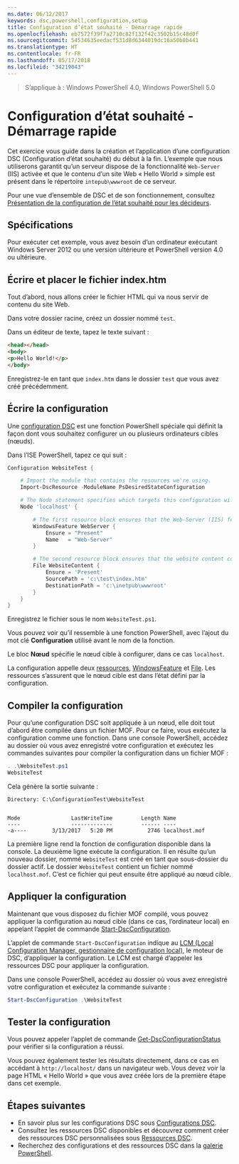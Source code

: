 ```yaml
---
ms.date: 06/12/2017
keywords: dsc,powershell,configuration,setup
title: Configuration d’état souhaité - Démarrage rapide
ms.openlocfilehash: eb7572f39f7a2710c82f132f42c3502b15c48d0f
ms.sourcegitcommit: 54534635eedacf531d8d6344019dc16a50b8b441
ms.translationtype: HT
ms.contentlocale: fr-FR
ms.lasthandoff: 05/17/2018
ms.locfileid: "34219043"
---
```

> S’applique à : Windows PowerShell 4.0, Windows PowerShell 5.0

# <a name="desired-state-configuration-quick-start"></a>Configuration d’état souhaité - Démarrage rapide

Cet exercice vous guide dans la création et l’application d’une configuration DSC (Configuration d’état souhaité) du début à la fin.
L’exemple que nous utiliserons garantit qu’un serveur dispose de la fonctionnalité `Web-Server` (IIS) activée et que le contenu d’un site Web « Hello World » simple est présent dans le répertoire `intepub\wwwroot` de ce serveur.

Pour une vue d’ensemble de DSC et de son fonctionnement, consultez [Présentation de la configuration de l’état souhaité pour les décideurs](decisionMaker.md).

## <a name="requirements"></a>Spécifications

Pour exécuter cet exemple, vous avez besoin d’un ordinateur exécutant Windows Server 2012 ou une version ultérieure et PowerShell version 4.0 ou ultérieure.

## <a name="write-and-place-the-indexhtm-file"></a>Écrire et placer le fichier index.htm

Tout d’abord, nous allons créer le fichier HTML qui va nous servir de contenu du site Web.

Dans votre dossier racine, créez un dossier nommé `test`.

Dans un éditeur de texte, tapez le texte suivant :

```html
<head></head>
<body>
<p>Hello World!</p>
</body>
```

Enregistrez-le en tant que `index.htm` dans le dossier `test` que vous avez créé précédemment.

## <a name="write-the-configuration"></a>Écrire la configuration

Une [configuration DSC](configurations.md) est une fonction PowerShell spéciale qui définit la façon dont vous souhaitez configurer un ou plusieurs ordinateurs cibles (nœuds).

Dans l’ISE PowerShell, tapez ce qui suit :

```powershell
Configuration WebsiteTest {

    # Import the module that contains the resources we're using.
    Import-DscResource -ModuleName PsDesiredStateConfiguration

    # The Node statement specifies which targets this configuration will be applied to.
    Node 'localhost' {

        # The first resource block ensures that the Web-Server (IIS) feature is enabled.
        WindowsFeature WebServer {
            Ensure = "Present"
            Name   = "Web-Server"
        }

        # The second resource block ensures that the website content copied to the website root folder.
        File WebsiteContent {
            Ensure = 'Present'
            SourcePath = 'c:\test\index.htm'
            DestinationPath = 'c:\inetpub\wwwroot'
        }
    }
}
```

Enregistrez le fichier sous le nom `WebsiteTest.ps1`.

Vous pouvez voir qu’il ressemble à une fonction PowerShell, avec l’ajout du mot clé **Configuration** utilisé avant le nom de la fonction.

Le bloc **Nœud** spécifie le nœud cible à configurer, dans ce cas `localhost`.

La configuration appelle deux [ressources](resources.md), [WindowsFeature](windowsFeatureResource.md) et [File](fileResource.md).
Les ressources s’assurent que le nœud cible est dans l’état défini par la configuration.

## <a name="compile-the-configuration"></a>Compiler la configuration

Pour qu’une configuration DSC soit appliquée à un nœud, elle doit tout d’abord être compilée dans un fichier MOF.
Pour ce faire, vous exécutez la configuration comme une fonction.
Dans une console PowerShell, accédez au dossier où vous avez enregistré votre configuration et exécutez les commandes suivantes pour compiler la configuration dans un fichier MOF :

```powershell
. .\WebsiteTest.ps1
WebsiteTest
```

Cela génère la sortie suivante :

```
Directory: C:\ConfigurationTest\WebsiteTest


Mode                LastWriteTime         Length Name
----                -------------         ------ ----
-a----        3/13/2017   5:20 PM           2746 localhost.mof
```

La première ligne rend la fonction de configuration disponible dans la console.
La deuxième ligne exécute la configuration.
Il en résulte qu’un nouveau dossier, nommé `WebsiteTest` est créé en tant que sous-dossier du dossier actif.
Le dossier `WebsiteTest` contient un fichier nommé `localhost.mof`.
C’est ce fichier qui peut ensuite être appliqué au nœud cible.

## <a name="apply-the-configuration"></a>Appliquer la configuration

Maintenant que vous disposez du fichier MOF compilé, vous pouvez appliquer la configuration au nœud cible (dans ce cas, l’ordinateur local) en appelant l’applet de commande [Start-DscConfiguration](/reference/5.1/PSDesiredStateConfiguration/Start-DscConfiguration).

L’applet de commande `Start-DscConfiguration` indique au [LCM (Local Configuration Manager, gestionnaire de configuration local)](metaConfig.md), le moteur de DSC, d’appliquer la configuration.
Le LCM est chargé d’appeler les ressources DSC pour appliquer la configuration.

Dans une console PowerShell, accédez au dossier où vous avez enregistré votre configuration et exécutez la commande suivante :

```powershell
Start-DscConfiguration .\WebsiteTest
```

## <a name="test-the-configuration"></a>Tester la configuration

Vous pouvez appeler l’applet de commande [Get-DscConfigurationStatus](/reference/5.1/PSDesiredStateConfiguration/Get-DscConfigurationStatus) pour vérifier si la configuration a réussi.

Vous pouvez également tester les résultats directement, dans ce cas en accédant à `http://localhost/` dans un navigateur web.
Vous devez voir la page HTML « Hello World » que vous avez créée lors de la première étape dans cet exemple.

## <a name="next-steps"></a>Étapes suivantes

- En savoir plus sur les configurations DSC sous [Configurations DSC](configurations.md).
- Consultez les ressources DSC disponibles et découvrez comment créer des ressources DSC personnalisées sous [Ressources DSC](resources.md).
- Recherchez des configurations et des ressources DSC dans la [galerie PowerShell](https://www.powershellgallery.com/).